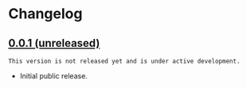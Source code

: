 # Changelog

## [0.0.1 (unreleased)](https://github.com/kdeldycke/click-extra/compare/88b81e...v0.0.1)

```{important}
This version is not released yet and is under active development.
```

- Initial public release.

